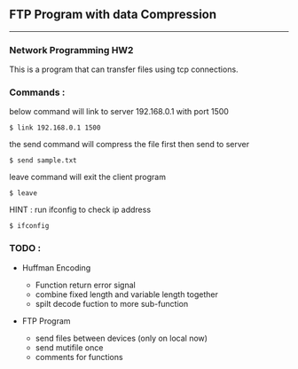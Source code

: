 ## FTP Program with data Compression
-------
### Network Programming HW2
This is a program that can transfer files using tcp connections.
### Commands :
below command will link to server 192.168.0.1 with port 1500
```
$ link 192.168.0.1 1500
```
the send command will compress the file first then send to server
```
$ send sample.txt
```
leave command will exit the client program
```
$ leave
```
HINT :
run ifconfig to check ip address
```
$ ifconfig
```


### TODO :
- Huffman Encoding
    - Function return error signal
    - combine fixed length and variable length together
    - spilt decode fuction to more sub-function

- FTP Program
    - send files between devices (only on local now)
    - send mutifile once
    - comments for functions
